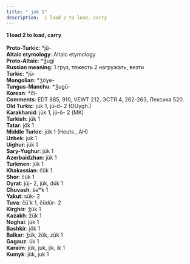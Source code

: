 ```yaml
---
title: " jük 1"
description:  1 load 2 to load, carry
---
```

<strong> 1 load 2 to load, carry</strong><br><br>
<strong>Proto-Turkic</strong>:  *jü-<br>
<strong>Altaic etymology</strong>:  Altaic etymology<br>
<strong> Proto-Altaic</strong>:  *ǯugi<br>
<strong>Russian meaning</strong>:  1 груз, тяжесть 2 нагружать, везти<br>
<strong>Turkic</strong>:  *jü-<br>
<strong>Mongolian</strong>:  *ǯöɣe-<br>
<strong>Tungus-Manchu</strong>:  *ǯugū-<br>
<strong>Korean</strong>:  *čì-<br>
<strong>Comments</strong>:  EDT 885, 910, VEWT 212, ЭСТЯ 4, 262-263, Лексика 520.<br>
<strong>Old Turkic</strong>:  jük 1, jü-d- 2 (OUygh.)<br>
<strong>Karakhanid</strong>:  jük 1, jü-δ- 2 (MK)<br>
<strong>Turkish</strong>:  jük 1<br>
<strong>Tatar</strong>:  jök 1<br>
<strong>Middle Turkic</strong>:  jük 1 (Houts., AH)<br>
<strong>Uzbek</strong>:  juk 1<br>
<strong>Uighur</strong>:  jük 1<br>
<strong>Sary-Yughur</strong>:  jük 1<br>
<strong>Azerbaidzhan</strong>:  jük 1<br>
<strong>Turkmen</strong>:  jük 1<br>
<strong>Khakassian</strong>:  čük 1<br>
<strong>Shor</strong>:  čük 1<br>
<strong>Oyrat</strong>:  jüj- 2, jük, d́ük 1<br>
<strong>Chuvash</strong>:  śǝʷk 1<br>
<strong>Yakut</strong>:  sük- 2<br>
<strong>Tuva</strong>:  čü`k 1, čüdür- 2<br>
<strong>Kirghiz</strong>:  ǯük 1<br>
<strong>Kazakh</strong>:  žük 1<br>
<strong>Noghai</strong>:  jük 1<br>
<strong>Bashkir</strong>:  jök 1<br>
<strong>Balkar</strong>:  ǯük, žük, zük 1<br>
<strong>Gagauz</strong>:  ük 1<br>
<strong>Karaim</strong>:  jük, juk, jik, ik 1<br>
<strong>Kumyk</strong>:  jük, juk 1<br>


